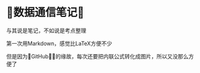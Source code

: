 # :hatched_chick:数据通信笔记:hatched_chick:

与其说是笔记，不如说是考点整理

第一次用Markdown，感觉比LaTeX方便不少

但是因为:shit:GitHub:shit::shit:的缘故，每次还要把内联公式转化成图片，所以又没那么方便了
